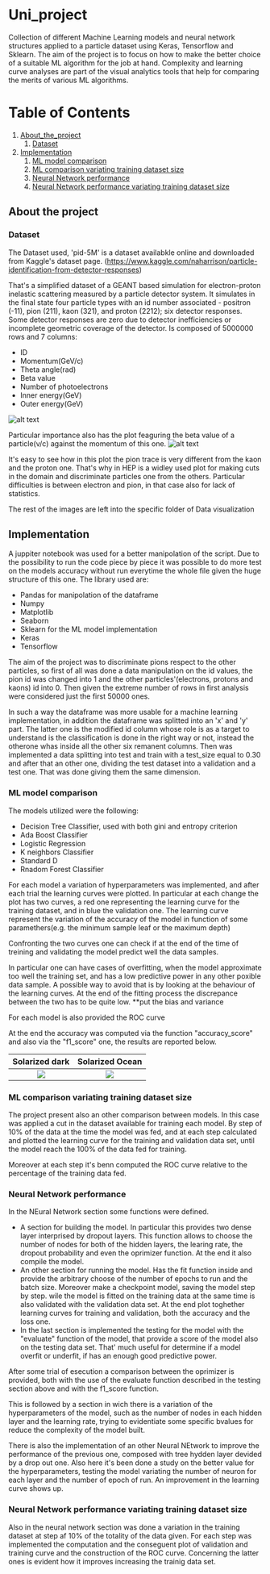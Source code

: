 # Uni_project

Collection of different Machine Learning models and neural network structures applied to a particle dataset using Keras, Tensorflow and Sklearn.
The aim of the project is to focus on how to make the better choice of a suitable ML algorithm for the job at hand.
Complexity and learning curve analyses are part of the visual analytics tools that help for comparing the merits of various ML algorithms.


# Table of Contents
1. [About_the_project](#About)
    1. [Dataset](#Dataset)
3. [Implementation](#Implementation)
    1. [ML model comparison](#MLmodelcomparison)
    2. [ML comparison variating training dataset size](#MLcomparisonvariatingtrainingdatasetsize)
    3. [Neural Network performance](#NeuralNetworkperformance)
    4. [Neural Network performance variating training dataset size](#NeuralNetworkperformancevariatingtrainingdatasetsize)


## About the project <a name="About"></a>

### Dataset <a name="Dataset"></a>
The Dataset used, 'pid-5M' is a dataset availabkle online and downloaded from Kaggle's dataset page. (https://www.kaggle.com/naharrison/particle-identification-from-detector-responses)

That's a simplified dataset of a GEANT based simulation for electron-proton inelastic scattering measured by a particle detector system.
It simulates in the final state four particle types with an id number associated - positron (-11), pion (211), kaon (321), and proton (2212); six detector responses. Some detector responses are zero due to detector inefficiencies or incomplete geometric coverage of the detector.
Is composed of 5000000 rows and 7 columns:
+ ID
+ Momentum(GeV/c)
+ Theta angle(rad)
+ Beta value
+ Number of photoelectrons
+ Inner energy(GeV)
+ Outer energy(GeV)

![alt text](https://github.com/nico0407/Uni_project/blob/main/images/Data_visualisation/Data_hinsto.png)

Particular importance also has the plot feaguring the beta value of a particle(v/c) against the momentum of this one.
![alt text](https://github.com/nico0407/Uni_project/blob/main/images/Data_visualisation/Data_betavsmomentum.png)

It's easy to see how in this plot the pion trace is very different from the kaon and the proton one. That's why in HEP is a widley used plot for making cuts in the domain and discriminate particles one from the others. Particular difficulties is between electron and pion, in that case also for lack of statistics.

The rest of the images are left into the specific folder of Data visualization

## Implementation <a name="Implementation"></a>
A juppiter notebook was used for a better manipolation of the script. Due to the possibility to run the code piece by piece it was possible to do more test on the models accuracy without run everytime the whole file given the huge structure of this one.
The library used are:
+ Pandas for manipolation of the dataframe
+ Numpy
+ Matplotlib
+ Seaborn
+ Sklearn for the ML model implementation
+ Keras
+ Tensorflow

The aim of the project was to discriminate pions respect to the other particles, so first of all was done a data manipulation on the id values, the pion id was changed into 1 and the other particles'(electrons, protons and kaons) id into 0.
Then given the extreme number of rows in first analysis were considered just the first 50000 ones.

In such a way the dataframe was more usable for a machine learning implementation, in addition the dataframe was splitted into an 'x' and 'y' part. The latter one is the modified id column whose role is as a target to understand is the classification is done in the right way or not, instead the otherone whas inside all the other six remanent columns.
Then was implemented a data splitting into test and train with a test_size equal to 0.30 and after that an other one, dividing the test dataset into a validation and a test one. That was done giving them the same dimension.

### ML model comparison <a name="MLmodelcomparison"></a>
The models utilized were the following:
+ Decision Tree Classifier, used with both gini and entropy criterion
+ Ada Boost Classifier
+ Logistic Regression
+ K neighbors Classifier
+ Standard D
+ Rnadom Forest Classifier

For each model a variation of hyperparameters was implemented, and after each trial the learning curves were plotted. In particular at each change the plot has two curves, a red one representing the learning curve for the training dataset, and in blue the validation one.
The learning curve represent the variation of the accuracy of the model in function of some paramethers(e.g. the minimum sample leaf or the maximum depth)

Confronting the two curves one can check if at the end of the time of treining and validating the model predict well the data samples.

In particular one can have cases of overfitting, when the model approximate too well the training set, and has a low predictive power in any other poxible data sample. A possible way to avoid that is by looking at the behaviour of the learning curves.
At the end of the fitting process the discrepance between the two has to be quite low.
**put the bias and variance

For each model is also provided the ROC curve 


At the end the accuracy was computed via the function "accuracy_score" and also via the "f1_score" one, the results are reported below.

Solarized dark                                                                                             |  Solarized Ocean
:---------------------------------------------------------------------------------------------------------:|:-------------------------:
![](https://github.com/nico0407/Uni_project/tree/main/images/model_comparison/comparison/comparison1.png)  |  ![](https://github.com/nico0407/Uni_project/tree/main/images/model_comparison/comparison/comparison1.png)

### ML comparison variating training dataset size <a name="MLcomparisonvariatingtrainingdatasetsize"></a>

The project present also an other comparison between models. In this case was applied a cut in the dataset available for training each model.
By step of 10% of the data at the time the model was fed, and at each step calculated and plotted the learning curve for the training and validation data set, until the model reach the 100% of the data fed for training. 

Moreover at each step it's benn computed the ROC curve relative to the percentage of the training data fed.

### Neural Network performance <a name="NeuralNetworkperformance"></a>
In the NEural Network section some functions were defined.

+ A section for building the model. In particular this provides two dense layer interprised by dropout layers. This function allows to choose the number of nodes for both of the hidden layers, the learing rate, the dropout probability and even the oprimizer function. At the end it also compile the model.
+ An other section for running the model. Has the fit function inside and provide the arbitrary choose of the number of epochs to run and the batch size. Moreover make a checkpoint model, saving the model step by step. wile the model is fitted on the training data at the same time is also validated with the validation data set. At the end plot toghether learning curves for training and validation, both the accuracy and the loss one.
+ In the last section is implemented the testing for the model with the "evaluate" function of the model, that provide a score of the model also on the testing data set. That' much useful for determine if a model overfit or underfit, if has an enough good predictive power.

After some trial of esecution a comparison between the oprimizer is provided, both with the use of the evaluate function described in the testing section above and with the f1_score function.

This is followed by a section in wich there is a variation of the hyperparameters of the model, such as the number of nodes in each hidden layer and the learning rate, trying to evidentiate some specific bvalues for reduce the complexity of the model built.

There is also the implementation of an other Neural NEtwork to improve the performance of the previous one, composed with tree hydden layer devided by a drop out one.
Also here it's been done a study on the better value for the hyperparameters, testing the model variating the number of neuron for each layer and the number of epoch of run. An improvement in the learning curve shows up.

### Neural Network performance variating training dataset size <a name="NeuralNetworkperformancevariatingtrainingdatasetsize"></a>

Also in the neural network section was done a variation in the training dataset at step af 10% of the totality of the data given.
For each step was implemented the computation and the conseguent plot of validation and training curve and the construction of the ROC curve. Concerning the latter ones is evident how it improves increasing the trainig data set.









